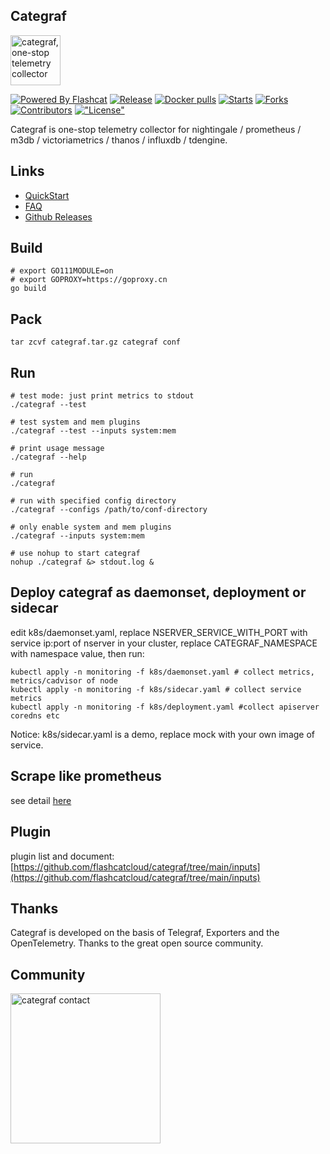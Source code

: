 ## Categraf

<a href="https://github.com/flashcatcloud/categraf">
  <img src="doc/categraf.png" alt="categraf, one-stop telemetry collector" width="80" />
</a>

[![Powered By Flashcat](https://img.shields.io/badge/Powered%20By-Flashcat-blueviolet)](https://flashcat.cloud/)
[![Release](https://img.shields.io/github/v/release/flashcatcloud/categraf)](https://github.com/flashcatcloud/categraf/releases/latest)
[![Docker pulls](https://img.shields.io/docker/pulls/flashcatcloud/categraf)](https://hub.docker.com/r/flashcatcloud/categraf/)
[![Starts](https://img.shields.io/github/stars/flashcatcloud/categraf)](https://github.com/flashcatcloud/categraf/stargazers)
[![Forks](https://img.shields.io/github/forks/flashcatcloud/categraf)](https://github.com/flashcatcloud/categraf/fork)
[![Contributors](https://img.shields.io/github/contributors-anon/flashcatcloud/categraf)](https://github.com/flashcatcloud/categraf/graphs/contributors)
[!["License"](https://img.shields.io/badge/license-MIT-blue)](https://github.com/flashcatcloud/categraf/blob/main/LICENSE)

Categraf is one-stop telemetry collector for nightingale / prometheus / m3db / victoriametrics / thanos / influxdb / tdengine.


## Links

- [QuickStart](https://flashcat.cloud/blog/monitor-agent-categraf-introduction/)
- [FAQ](https://www.gitlink.org.cn/flashcat/categraf/wiki/FAQ)
- [Github Releases](https://github.com/flashcatcloud/categraf/releases)

## Build

```shell
# export GO111MODULE=on
# export GOPROXY=https://goproxy.cn
go build
```

## Pack

```shell
tar zcvf categraf.tar.gz categraf conf
```


## Run

```shell
# test mode: just print metrics to stdout
./categraf --test

# test system and mem plugins
./categraf --test --inputs system:mem

# print usage message
./categraf --help

# run
./categraf

# run with specified config directory
./categraf --configs /path/to/conf-directory

# only enable system and mem plugins
./categraf --inputs system:mem

# use nohup to start categraf
nohup ./categraf &> stdout.log &
```


## Deploy categraf as daemonset, deployment or sidecar

edit k8s/daemonset.yaml, replace NSERVER_SERVICE_WITH_PORT with service ip:port of nserver in your cluster, replace CATEGRAF_NAMESPACE with namespace value, then run:

```shell
kubectl apply -n monitoring -f k8s/daemonset.yaml # collect metrics, metrics/cadvisor of node
kubectl apply -n monitoring -f k8s/sidecar.yaml # collect service metrics
kubectl apply -n monitoring -f k8s/deployment.yaml #collect apiserver coredns etc
```
Notice: k8s/sidecar.yaml is a demo, replace mock with your own image of service.

## Scrape like prometheus
see detail [here](https://github.com/flashcatcloud/categraf/blob/main/prometheus/README.md)

## Plugin

plugin list and document: [https://github.com/flashcatcloud/categraf/tree/main/inputs](https://github.com/flashcatcloud/categraf/tree/main/inputs) 


## Thanks

Categraf is developed on the basis of Telegraf, Exporters and the OpenTelemetry. Thanks to the great open source community.

## Community

<img src="doc/laqun.jpeg" alt="categraf contact" width="240" />
